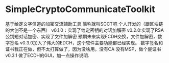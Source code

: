# SimpleCryptoCommunicateToolkit
基于给定文字信道的加密交流辅助工具
简称就叫SCCT吧
个人开发的（跟区块链的大创不是一个东西）
v0.1.0：实现了给定密钥的对话加解密
v0.2.0:实现了RSA公钥短对话加密、实现了文件加解密
预期未来实现ECDH交换，文件加解密，数字签名
v0.3.0加入了伟大的EDCH，这个软件主要功能都已经实现。
数字签名和证书我正在做，但不太打算做了，因为没啥用。没有CA 没有MSP，做个屁证书
v0.3.1 做了ECDH的GUI，加一点操作说明.